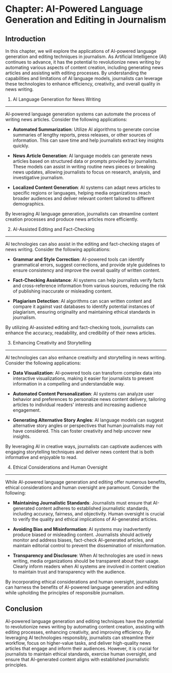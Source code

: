 Chapter: AI-Powered Language Generation and Editing in Journalism
=================================================================

Introduction
------------

In this chapter, we will explore the applications of AI-powered language generation and editing techniques in journalism. As Artificial Intelligence (AI) continues to advance, it has the potential to revolutionize news writing by automating various aspects of content creation, including generating news articles and assisting with editing processes. By understanding the capabilities and limitations of AI language models, journalists can leverage these technologies to enhance efficiency, creativity, and overall quality in news writing.

1. AI Language Generation for News Writing
------------------------------------------

AI-powered language generation systems can automate the process of writing news articles. Consider the following applications:

* **Automated Summarization**: Utilize AI algorithms to generate concise summaries of lengthy reports, press releases, or other sources of information. This can save time and help journalists extract key insights quickly.

* **News Article Generation**: AI language models can generate news articles based on structured data or prompts provided by journalists. These models can assist in writing routine news pieces or breaking news updates, allowing journalists to focus on research, analysis, and investigative journalism.

* **Localized Content Generation**: AI systems can adapt news articles to specific regions or languages, helping media organizations reach broader audiences and deliver relevant content tailored to different demographics.

By leveraging AI language generation, journalists can streamline content creation processes and produce news articles more efficiently.

2. AI-Assisted Editing and Fact-Checking
----------------------------------------

AI technologies can also assist in the editing and fact-checking stages of news writing. Consider the following applications:

* **Grammar and Style Correction**: AI-powered tools can identify grammatical errors, suggest corrections, and provide style guidelines to ensure consistency and improve the overall quality of written content.

* **Fact-Checking Assistance**: AI systems can help journalists verify facts and cross-reference information from various sources, reducing the risk of publishing inaccurate or misleading content.

* **Plagiarism Detection**: AI algorithms can scan written content and compare it against vast databases to identify potential instances of plagiarism, ensuring originality and maintaining ethical standards in journalism.

By utilizing AI-assisted editing and fact-checking tools, journalists can enhance the accuracy, readability, and credibility of their news articles.

3. Enhancing Creativity and Storytelling
----------------------------------------

AI technologies can also enhance creativity and storytelling in news writing. Consider the following applications:

* **Data Visualization**: AI-powered tools can transform complex data into interactive visualizations, making it easier for journalists to present information in a compelling and understandable way.

* **Automated Content Personalization**: AI systems can analyze user behavior and preferences to personalize news content delivery, tailoring articles to individual readers' interests and increasing audience engagement.

* **Generating Alternative Story Angles**: AI language models can suggest alternative story angles or perspectives that human journalists may not have considered. This can foster creativity and help uncover new insights.

By leveraging AI in creative ways, journalists can captivate audiences with engaging storytelling techniques and deliver news content that is both informative and enjoyable to read.

4. Ethical Considerations and Human Oversight
---------------------------------------------

While AI-powered language generation and editing offer numerous benefits, ethical considerations and human oversight are paramount. Consider the following:

* **Maintaining Journalistic Standards**: Journalists must ensure that AI-generated content adheres to established journalistic standards, including accuracy, fairness, and objectivity. Human oversight is crucial to verify the quality and ethical implications of AI-generated articles.

* **Avoiding Bias and Misinformation**: AI systems may inadvertently produce biased or misleading content. Journalists should actively monitor and address biases, fact-check AI-generated articles, and maintain editorial control to prevent the dissemination of misinformation.

* **Transparency and Disclosure**: When AI technologies are used in news writing, media organizations should be transparent about their usage. Clearly inform readers when AI systems are involved in content creation to maintain trust and transparency with the audience.

By incorporating ethical considerations and human oversight, journalists can harness the benefits of AI-powered language generation and editing while upholding the principles of responsible journalism.

Conclusion
----------

AI-powered language generation and editing techniques have the potential to revolutionize news writing by automating content creation, assisting with editing processes, enhancing creativity, and improving efficiency. By leveraging AI technologies responsibly, journalists can streamline their workflow, focus on higher-value tasks, and deliver high-quality news articles that engage and inform their audiences. However, it is crucial for journalists to maintain ethical standards, exercise human oversight, and ensure that AI-generated content aligns with established journalistic principles.
